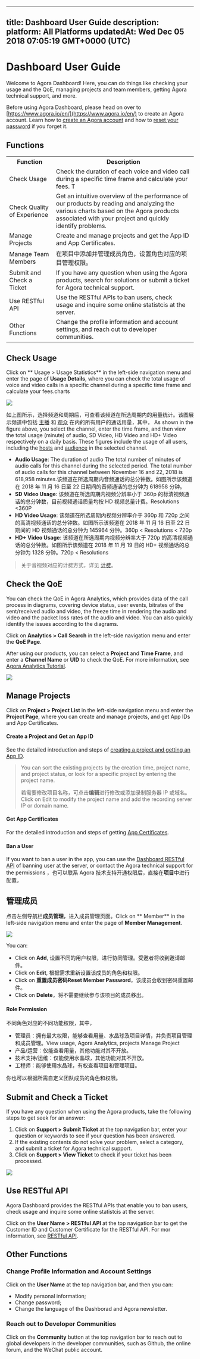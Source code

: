 
---
title: Dashboard User Guide
description: 
platform: All Platforms
updatedAt: Wed Dec 05 2018 07:05:19 GMT+0000 (UTC)
---
# Dashboard User Guide
Welcome to Agora Dashboard! Here, you can do things like checking your usage and the QoE, managing projects and team members, getting Agora technical support, and more.

Before using Agora Dashboard, please head on over to [https://www.agora.io/en/](https://www.agora.io/en/) to create an Agora account. Learn how to [create an Agora account](../../en/Interactive%20Broadcast/sign_in_and_sign_up.md) and how to [reset your password](../../en/Interactive%20Broadcast/sign_in_and_sign_up.md) if you forget it.

## Functions

<table>
<tr>
<th>Function</th>
<th>Description</th>
</tr>
<tr>
<td>Check Usage</td>
<td>Check the duration of each voice and video call during a specific time frame and calculate your fees.
T</td>
</tr>
<tr>
<td>Check Quality of Experience</td>
<td>Get an intuitive overview of the performance of our products by reading and analyzing the various charts based on the Agora products associated with your project and quickly identify problems.</td>
</tr>
<tr>
<td>Manage Projects</td>
<td>Create and manage projects and get the App ID and App Certificates.</td>
</tr>
<tr>
<td>Manage Team Members</td>
<td>在项目中添加并管理成员角色，设置角色对应的项目管理权限。</td>
</tr>
<tr>
<td>Submit and Check a Ticket</td>
<td>If you have any question when using the Agora products, search for solutions or submit a ticket for Agora technical support.</td>
</tr>
<tr>
<td>Use RESTful API</td>
<td>Use the RESTful APIs to ban users, check usage and inquire some online statistcis at the server.</td>
</tr>
<tr>
<td>Other Functions</td>
<td>Change the profile information and account settings, and reach out to developer communities.</td>
</tr>
</table>

## Check Usage

Click on ** Usage > Usage Statistics** in the left-side navigation menu and enter the page of **Usage Details**, where you can check the total usage of voice and video calls in a specific channel during a specific time frame and calculate your fees.charts 

![](https://web-cdn.agora.io/docs-files/1542965752366)

如上图所示，选择频道和周期后，可查看该频道在所选周期内的用量统计。该图展示频道中包括 [主播](../../cn/Agora%20Platform/terms.md) 和 [观众](../../cn/Agora%20Platform/terms.md) 在内的所有用户的通话用量，其中，
As shown in the figure above, you select the channel, enter the time frame, and then view the total usage (minute) of audio, SD Video, HD Video and HD+ Video respectively on a daily basis. These figures include the usage of all users, including the [hosts](../../cn/Agora%20Platform/terms.md) and [audience](../../cn/Agora%20Platform/terms.md) in the selected channel.

* **Audio Usage**: The duration of audio The total number of minutes of audio calls for this channel during the selected period. The total number of audio calls for this channel between November 16 and 22, 2018 is 618,958 minutes.该频道在所选周期内音频通话的总分钟数。如图所示该频道在 2018 年 11 月 16 日至 22 日期间的音频通话的总分钟为 618958 分钟。
* **SD Video Usage**: 该频道在所选周期内视频分辨率小于 360p 的标清视频通话的总分钟数，目前视频通话质量均按 HD 视频总量计费。Resolutions <360P
* **HD Video Usage**: 该频道在所选周期内视频分辨率介于 360p 和 720p 之间的高清视频通话的总分钟数。如图所示该频道在 2018 年 11 月 16 日至 22 日期间的 HD 视频通话的总分钟为 145964 分钟。360p < Resolutions < 720p
* **HD+ Video Usage**: 该频道在所选周期内视频分辨率大于 720p 的高清视频通话的总分钟数。如图所示该频道在 2018 年 11 月 19 日的 HD+ 视频通话的总分钟为 1328 分钟。720p < Resolutions

> 关于音视频对应的计费方式，详见 [计费](https://docs.agora.io/cn/Agora%20Platform/billing_faq)。

## Check the QoE

You can check the QoE in Agora Analytics, which provides data of the call process in diagrams, covering device status, user events, bitrates of the sent/received audio and video, the freeze time in rendering the audio and video and the packet loss rates of the audio and video. You can also quickly identify the issues according to the diagrams.

Click on **Analytics > Call Search** in the left-side navigation menu and enter the **QoE Page**.

After using our products, you can select a **Project** and **Time Frame**, and enter a **Channel Name** or **UID** to check the QoE. For more information, see [Agora Analytics Tutorial](https://dashboard.agora.io/analytics/call/tutorial?_ga=2.197716463.1125435494.1542623251-764614247.1539586349).

![](https://web-cdn.agora.io/docs-files/1543913574811)

## Manage Projects

Click on **Project > Project List** in the left-side navigation menu and enter the **Project Page**, where you can create and manage projects, and get App IDs and App Certificates.

#### Create a Project and Get an App ID

See the detailed introduction and steps of [creating a project and getting an App ID](../../cn/Interactive%20Broadcast/token.md).

> You can sort the existing projects by the creation time, project name, and project status, or look for a specific project by entering the project name.
>
> 若需要修改项目名称，可点击**编辑**进行修改或添加录制服务器 IP 或域名。Click on Edit to modify the project name and add the recording server IP or domain name.

#### Get App Certificates

For the detailed introduction and steps of getting [App Certificates](../../cn/Interactive%20Broadcast/token.md).

#### Ban a User

If you want to ban a user in the app, you can use the [Dashboard RESTful API](https://docs.agora.io/cn/Interactive%20Broadcast/dashboard_restful_live?platform=All_Platforms#5-api) of banning user at the server, or contact the Agora technical support for the permissions ，也可以联系 Agora 技术支持开通权限后，直接在**项目**中进行配置。


## 管理成员

点击左侧导航栏**成员管理**，进入成员管理页面。Click on ** Member** in the left-side navigation menu and enter the page of **Member Management**.

![](https://web-cdn.agora.io/docs-files/1542624935837)

You can:

* Click on **Add**, 设置不同的用户权限，进行协同管理。受邀者将收到邀请邮件。
* Click on **Edit**, 根据需求重新设置该成员的角色和权限。
* Click on **重置成员密码Reset Member Password**，该成员会收到密码重置邮件。
* Click on **Delete**，将不需要继续参与该项目的成员移出。

#### Role Permission 

不同角色对应的不同功能权限，其中，

* 管理员：拥有最大权限，能够查看用量、水晶球及项目详情，并负责项目管理和成员管理。View usage, Agora Analytics, projects	Manage Project
* 产品/运营：仅能查看用量，其他功能对其不开放。
* 技术支持/运维：仅能使用水晶球，其他功能对其不开放。
* 工程师：能够使用水晶球，有权查看项目和管理项目。

你也可以根据所需自定义团队成员的角色和权限。

## Submit and Check a Ticket

If you have any question when using the Agora products, take the following steps to get seek for an answer: 

1. Click on **Support > Submit Ticket** at the top navigation bar, enter your question or keywords to see if your question has been answered.
2. If the existing contents do not solve your problem, select a category, and submit a ticket for Agora technical support.
3. Click on **Support > View Ticket** to check if your ticket has been processed.

![](https://web-cdn.agora.io/docs-files/1543913838952)

## Use RESTful API

Agora Dashboard provides the RESTful APIs that enable you to ban users, check usage and inquire some online statistcis at the server. 

Click on the **User Name > RESTful API** at the top navigation bar to get the Customer ID and Customer Certificate for the RESTful API. For mor information, see [RESTful API](../../en/Interactive%20Broadcast/dashboard_restful_live.md).

## Other Functions

### Change Profile Information and Account Settings

Click on the **User Name** at the top navigation bar, and then you can:
* Modify personal information;
* Change password;
* Change the language of the Dashborad and Agora newsletter.

### Reach out to Developer Communities

Click on the **Community** button at the top navigation bar to reach out to global developers in the developer communities, such as Github, the online forum, and the WeChat public account.
